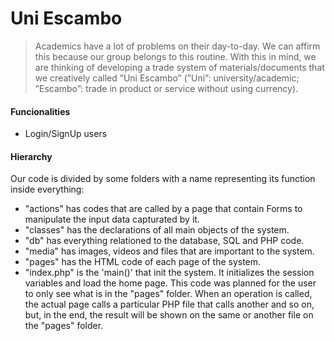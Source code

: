 # Uni Escambo

> Academics have a lot of problems on their day-to-day. We can affirm this because our group belongs to this routine. With this in mind, we are thinking of developing a trade system of materials/documents that we creatively called ”Uni Escambo” (”Uni”: university/academic; ”Escambo”: trade in product or service without using currency).

#### Funcionalities
* Login/SignUp users

#### Hierarchy
Our code is divided by some folders with a name representing its function inside everything:
* "actions" has codes that are called by a page that contain Forms to manipulate the input data capturated by it.
* "classes" has the declarations of all main objects of the system.
* "db" has everything relationed to the database, SQL and PHP code. 
* "media" has images, videos and files that are important to the system.
* "pages" has the HTML code of each page of the system.
* "index.php" is the 'main()' that init the system. It initializes the session variables and load the home page.
This code was planned for the user to only see what is in the "pages" folder. When an operation is called, the actual page calls a particular PHP file that calls another and so on, but, in the end, the result will be shown on the same or another file on the "pages" folder.
